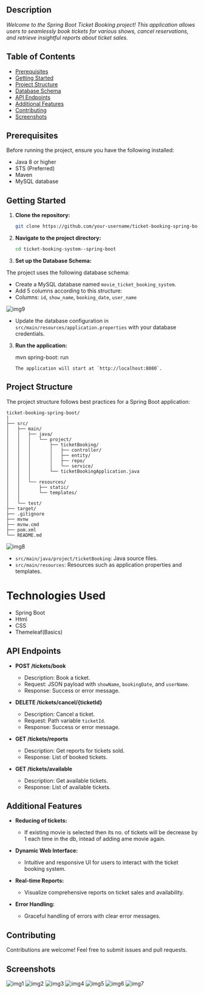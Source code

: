 
## Description 

*Welcome to the Spring Boot Ticket Booking project! This application allows users to seamlessly book tickets for various shows, cancel reservations, and retrieve insightful reports about ticket sales.*

## Table of Contents

- [Prerequisites](#prerequisites)
- [Getting Started](#getting-started)
- [Project Structure](#project-structure)
- [Database Schema](#database-schema)
- [API Endpoints](#api-endpoints)
- [Additional Features](#additional-features)
- [Contributing](#contributing)
- [Screenshots](#Screenshots)

## Prerequisites

Before running the project, ensure you have the following installed:

- Java 8 or higher
- STS (Preferred)
- Maven
- MySQL database

## Getting Started

1. **Clone the repository:**

   ```bash
   git clone https://github.com/your-username/ticket-booking-spring-boot.git
   ```

2. **Navigate to the project directory:**

   ```bash
   cd ticket-booking-system--spring-boot
   ```

3. **Set up the Database Schema:**

The project uses the following database schema:

   - Create a MySQL database named `movie_ticket_booking_system`.
   - Add 5 columns according to this structure:
   - Columns: `id`, `show_name`, `booking_date`, `user_name`

   ![img9](https://github.com/NeerajKumar805/Ticket-Booking-System-Spring-Boot/assets/69098331/87b96b26-cd06-41c7-9dc1-ef0d66cd2dff)


   - Update the database configuration in `src/main/resources/application.properties` with your database credentials.

3. **Run the application:**

   
   mvn spring-boot: run
   ```
   The application will start at `http://localhost:8080`.
   ```

## Project Structure

The project structure follows best practices for a Spring Boot application:

```
ticket-booking-spring-boot/
│
├── src/
│   ├── main/
│   │   ├── java/
│   │   │   └── project/
│   │   │       ├── ticketBooking/
│   │   │       │   ├── controller/
│   │   │       │   ├── entity/
│   │   │       │   ├── repo/
│   │   │       │   └── service/
│   │   │       └── ticketBookingApplication.java
│   │   │
│   │   └── resources/
│   │       ├── static/
│   │       └── templates/
│   │
│   └── test/
├── target/
├── .gitignore
├── mvnw
├── mvnw.cmd
├── pom.xml
└── README.md
```
![img8](https://github.com/NeerajKumar805/Ticket-Booking-System-Spring-Boot/assets/69098331/de313545-a209-4311-b899-2c5e72b0f015)

- `src/main/java/project/ticketBooking`: Java source files.
- `src/main/resources`: Resources such as application properties and templates.


# Technologies Used
- Spring Boot
- Html
- CSS
- Themeleaf(Basics)

## API Endpoints

- **POST /tickets/book**
  - Description: Book a ticket.
  - Request: JSON payload with `showName`, `bookingDate`, and `userName`.
  - Response: Success or error message.

- **DELETE /tickets/cancel/{ticketId}**
  - Description: Cancel a ticket.
  - Request: Path variable `ticketId`.
  - Response: Success or error message.

- **GET /tickets/reports**
  - Description: Get reports for tickets sold.
  - Response: List of booked tickets.

- **GET /tickets/available**
  - Description: Get available tickets.
  - Response: List of available tickets.

## Additional Features

- **Reducing of tickets:**
  - If existing movie is selected then its no. of tickets will be decrease by 1 each time in the db, intead of adding ame movie again.

- **Dynamic Web Interface:**
  - Intuitive and responsive UI for users to interact with the ticket booking system.

- **Real-time Reports:**
  - Visualize comprehensive reports on ticket sales and availability.

- **Error Handling:**
  - Graceful handling of errors with clear error messages.

## Contributing

Contributions are welcome! Feel free to submit issues and pull requests.

## Screenshots

![img1](https://github.com/NeerajKumar805/Ticket-Booking-System-Spring-Boot/assets/69098331/4fd9ccdd-e449-46c2-b688-eb64a33bbadf)
![img2](https://github.com/NeerajKumar805/Ticket-Booking-System-Spring-Boot/assets/69098331/daaaaa9a-e469-40d9-9eba-ebe65b29642b)
![img3](https://github.com/NeerajKumar805/Ticket-Booking-System-Spring-Boot/assets/69098331/07525c50-a4b6-41fd-8438-91eaced34f64)
![img4](https://github.com/NeerajKumar805/Ticket-Booking-System-Spring-Boot/assets/69098331/00641daf-5fe0-4111-8152-8c4716ea8b4e)
![img5](https://github.com/NeerajKumar805/Ticket-Booking-System-Spring-Boot/assets/69098331/b8aff79b-3e42-49a9-8b4b-468040ba5aa9)
![img6](https://github.com/NeerajKumar805/Ticket-Booking-System-Spring-Boot/assets/69098331/cc42eb7d-1e7c-402f-b85b-cc51afb0b845)
![img7](https://github.com/NeerajKumar805/Ticket-Booking-System-Spring-Boot/assets/69098331/f70596b6-e985-44af-b8da-e61b659a8e28)
